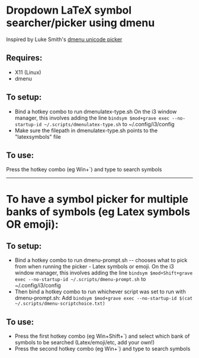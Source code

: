 # Dropdown LaTeX symbol searcher/picker using dmenu

Inspired by Luke Smith's [dmenu unicode picker](https://github.com/LukeSmithxyz/voidrice/blob/master/.scripts/i3cmds/dmenuunicode)

## Requires:
* X11 (Linux)
* dmenu

## To setup:
* Bind a hotkey combo to run dmenulatex-type.sh
On the i3 window manager, this involves adding the line ``bindsym $mod+grave exec --no-startup-id ~/.scripts/dmenulatex-type.sh`` to ~/.config/i3/config
* Make sure the filepath in dmenulatex-type.sh points to the "latexsymbols" file

## To use:
Press the hotkey combo (eg Win+\`) and type to search symbols

----

# To have a symbol picker for multiple banks of symbols (eg Latex symbols OR emoji):

## To setup:
* Bind a hotkey combo to run dmenu-prompt.sh -- chooses what to pick from when running the picker - Latex symbols or emoji. 
On the i3 window manager, this involves adding the line ``bindsym $mod+Shift+grave exec --no-startup-id ~/.scripts/dmenu-prompt.sh`` to ~/.config/i3/config
* Then bind a hotkey combo to run whichever script was set to run with dmenu-prompt.sh:
Add ``bindsym $mod+grave exec --no-startup-id $(cat ~/.scripts/dmenu-scriptchoice.txt)``

## To use:
* Press the first hotkey combo (eg Win+Shift+\`) and select which bank of symbols to be searched (Latex/emoji/etc, add your own!)
* Press the second hotkey combo (eg Win+\`) and type to search symbols
